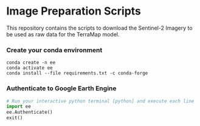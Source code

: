 # Image Preparation Scripts

This repository contains the scripts to download the Sentinel-2 Imagery to be used as raw data for the TerraMap model.

### Create your conda environment

```shell
conda create -n ee
conda activate ee
conda install --file requirements.txt -c conda-forge
```

### Authenticate to Google Earth Engine

```python
# Run your interactive python terminal [python] and execute each line
import ee
ee.Authenticate()
exit()
```